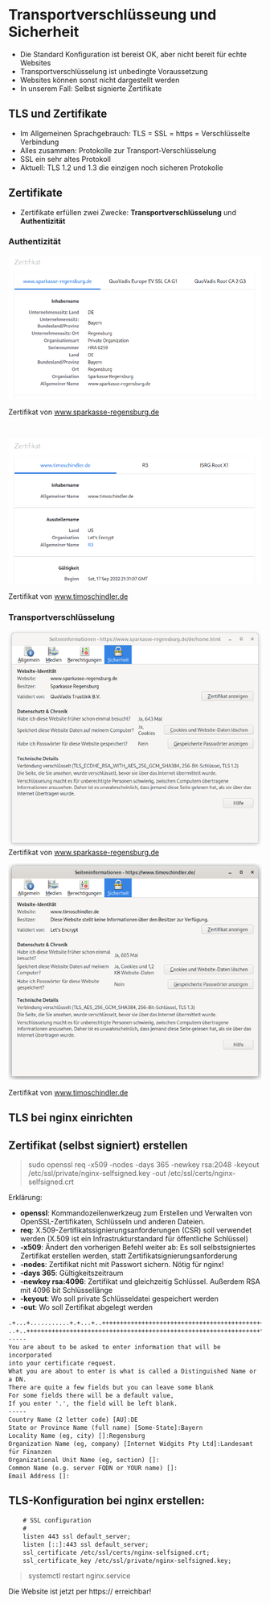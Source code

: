 # Transportverschlüsseung und Sicherheit

- Die Standard Konfiguration ist bereist OK, aber nicht bereit für echte Websites
- Transportverschlüsselung ist unbedingte Voraussetzung
- Websites können sonst nicht dargestellt werden
- In unserem Fall: Selbst signierte Zertifikate

## TLS und Zertifikate

- Im Allgemeinen Sprachgebrauch: TLS = SSL = https = Verschlüsselte Verbindung
- Alles zusammen: Protokolle zur Transport-Verschlüsselung
- SSL ein sehr altes Protokoll
- Aktuell: TLS 1.2 und 1.3 die einzigen noch sicheren Protokolle

## Zertifikate
- Zertifikate erfüllen zwei Zwecke: **Transportverschlüsselung** und **Authentizität**

### Authentizität

![](images/sparkasse-zertifikat.png)

Zertifikat von www.sparkasse-regensburg.de

<br>

![](images/timoschindler-zertifikat.png)

Zertifikat von www.timoschindler.de

### Transportverschlüsselung

![](images/sparkasse-tls.png)
Zertifikat von www.sparkasse-regensburg.de

![](images/timoschindler-tls.png)

Zertifikat von www.timoschindler.de

## TLS bei nginx einrichten

## Zertifikat (selbst signiert) erstellen

> sudo openssl req -x509 -nodes -days 365 -newkey rsa:2048 -keyout /etc/ssl/private/nginx-selfsigned.key -out /etc/ssl/certs/nginx-selfsigned.crt

Erklärung:
- **openssl**: Kommandozeilenwerkzeug zum Erstellen und Verwalten von OpenSSL-Zertifikaten, Schlüsseln und anderen Dateien.
- **req**: X.509-Zertifikatssignierungsanforderungen (CSR) soll verwendet werden (X.509 ist ein Infrastrukturstandard für öffentliche Schlüssel)
- **-x509**: Ändert den vorherigen Befehl weiter ab: Es soll selbstsigniertes Zertifikat erstellen werden, statt Zertifikatsignierungsanforderung
- **-nodes**: Zertifikat nicht mit Passwort sichern. Nötig für nginx!
- **-days 365**: Gültigkeitszeitraum
- **-newkey rsa:4096**: Zertifikat und gleichzeitig Schlüssel. Außerdem RSA mit 4096 bit Schlüssellänge
- **-keyout**: Wo soll private Schlüsseldatei gespeichert werden
- **-out**: Wo soll Zertifikat abgelegt werden

```
.+...+...........+.+...+..+++++++++++++++++++++++++++++++++++++++++++++++++++++++++++++++++*..+.+..+...+.+.....+.........+......+....+.........+++++++++++++++++++++++++++++++++++++++++++++++++++++++++++++++++*............+...+...........+............+.............+......+........+......+......+..................+.............+..+...+....+.....+.+...+.....+......+...+...............+.+..+....+........+......+.+.........+.....+......+......+.......+..+.+.....+....+....................+.+..+.......+...+..+...+.+.....+.+......+..+...+++++++++++++++++++++++++++++++++++++++++++++++++++++++++++++++++
..+..+++++++++++++++++++++++++++++++++++++++++++++++++++++++++++++++++*.....+.........+++++++++++++++++++++++++++++++++++++++++++++++++++++++++++++++++*...+.....+............+..........+......+..+.+..+...+.......+..+............+.........+....+..+...+...+.............+.....+.......+.........+..............+....+...+..+.............+...+...........+...+..........+...........+......+......+...+.......+..+.+......+..................+...........+++++++++++++++++++++++++++++++++++++++++++++++++++++++++++++++++
-----
You are about to be asked to enter information that will be incorporated
into your certificate request.
What you are about to enter is what is called a Distinguished Name or a DN.
There are quite a few fields but you can leave some blank
For some fields there will be a default value,
If you enter '.', the field will be left blank.
-----
Country Name (2 letter code) [AU]:DE
State or Province Name (full name) [Some-State]:Bayern
Locality Name (eg, city) []:Regensburg
Organization Name (eg, company) [Internet Widgits Pty Ltd]:Landesamt für Finanzen
Organizational Unit Name (eg, section) []:
Common Name (e.g. server FQDN or YOUR name) []:
Email Address []:
```

## TLS-Konfiguration bei nginx erstellen:

        # SSL configuration
        #
        listen 443 ssl default_server;
        listen [::]:443 ssl default_server;
        ssl_certificate /etc/ssl/certs/nginx-selfsigned.crt;
        ssl_certificate_key /etc/ssl/private/nginx-selfsigned.key;


> systemctl restart nginx.service

Die Website ist jetzt per https:// erreichbar!